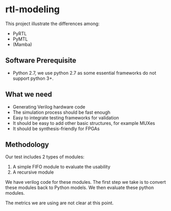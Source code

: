 # rtl-modeling
This project illustrate the differences among:
- PyRTL 
- PyMTL
- (Mamba)

## Software Prerequisite

- Python 2.7, we use python 2.7 as some essential frameworks do not support python 3+.

## What we need

- Generating Verilog hardware code 
- The simulation process should be fast enough
- Easy to integrate testing frameworks for validation
- It should be easy to add other basic structures, for example MUXes
- It should be synthesis-friendly for FPGAs

## Methodology

Our test includes 2 types of modules:
1. A simple FIFO module to evaluate the usability
2. A recursive module

We have verilog code for these modules. 
The first step we take is to convert these modules back to Python models.
We then evaluate these python modules.

The metrics we are using are not clear at this point.
